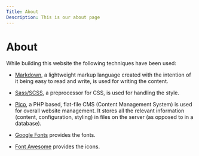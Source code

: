 ```yaml
---
Title: About
Description: This is our about page
---
```


About
=================

While building this website the following techniques have been used:

- [Markdown](https://daringfireball.net/projects/markdown/), a lightweight markup language created with the intention of it being easy to read and write, is used for writing the content.

- [Sass/SCSS](https://sass-lang.com/), a preprocessor for CSS, is used for handling the style.

- [Pico](https://picocms.org/), a PHP based, flat-file CMS (Content Management System) is used for overall website management. It stores all the relevant information (content, configuration, styling) in files on the server (as opposed to in a database).

- [Google Fonts](https://fonts.google.com/) provides the fonts.

- [Font Awesome](https://fontawesome.com/) provides the icons.
